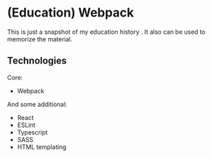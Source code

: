 # (Education) Webpack

This is just a snapshot of my education history . It also can be used to memorize the material.

## Technologies

Core:
  - Webpack
 
 And some additional:
  - React
  - ESLint
  - Typescript
  - SASS
  - HTML templating
